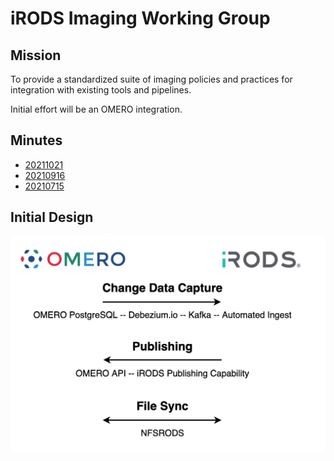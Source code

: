 # iRODS Imaging Working Group

## Mission

To provide a standardized suite of imaging policies and practices for integration with existing tools and pipelines.

Initial effort will be an OMERO integration.

## Minutes

 - [20211021](20211021-minutes.md)
 - [20210916](20210916-minutes.md)
 - [20210715](20210715-minutes.md)

## Initial Design

![Initial Design](./omero-irods-integration.png)
